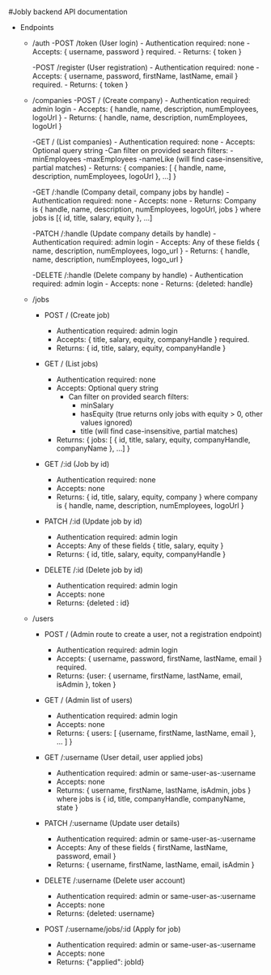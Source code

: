 #Jobly backend API documentation

- Endpoints

    - /auth
        -POST /token  (User login)
            - Authentication required: none
            - Accepts: { username, password } required.
            - Returns: { token }
        
        -POST /register  (User registration)
            - Authentication required: none
            - Accepts: { username, password, firstName, lastName, email } required.
            - Returns: { token }

    - /companies
        -POST /  (Create company)
            - Authentication required: admin login
            - Accepts: { handle, name, description, numEmployees, logoUrl }
            - Returns: { handle, name, description, numEmployees, logoUrl }

        -GET /  (List companies)
            - Authentication required: none
            - Accepts: Optional query string
                -Can filter on provided search filters:
                    -minEmployees
                    -maxEmployees
                    -nameLike (will find case-insensitive, partial matches)
            - Returns: { companies: [ { handle, name, description, numEmployees, logoUrl }, ...] }

        -GET /:handle (Company detail, company jobs by handle)
            - Authentication required: none
            - Accepts: none
            - Returns: Company is { handle, name, description, numEmployees, logoUrl, jobs } where jobs is [{ id, title, salary, equity }, ...]

        -PATCH /:handle (Update company details by handle)
            - Authentication required: admin login
            - Accepts: Any of these fields { name, description, numEmployees, logo_url }
            - Returns: { handle, name, description, numEmployees, logo_url }

        -DELETE /:handle (Delete company by handle)
            - Authentication required: admin login
            - Accepts: none
            - Returns: {deleted: handle}

    - /jobs
        - POST / (Create job)
            - Authentication required: admin login
            - Accepts: { title, salary, equity, companyHandle } required.
            - Returns: { id, title, salary, equity, companyHandle }

        - GET / (List jobs)
            - Authentication required: none
            - Accepts: Optional query string
                - Can filter on provided search filters:
                    - minSalary
                    - hasEquity (true returns only jobs with equity > 0, other values ignored)
                    - title (will find case-insensitive, partial matches)
            - Returns: { jobs: [ { id, title, salary, equity, companyHandle, companyName }, ...] }

        - GET /:id (Job by id)
            - Authentication required: none
            - Accepts: none
            - Returns: { id, title, salary, equity, company } where company is { handle, name, description, numEmployees, logoUrl }

        - PATCH /:id (Update job by id)
            - Authentication required: admin login
            - Accepts: Any of these fields { title, salary, equity }
            - Returns: { id, title, salary, equity, companyHandle }

        - DELETE /:id (Delete job by id)
            - Authentication required: admin login
            - Accepts: none
            - Returns: {deleted : id}

    - /users
        - POST / (Admin route to create a user, not a registration endpoint)
            - Authentication required: admin login
            - Accepts: { username, password, firstName, lastName, email } required.
            - Returns: {user: { username, firstName, lastName, email, isAdmin }, token }

        - GET / (Admin list of users)
            - Authentication required: admin login
            - Accepts: none
            - Returns: { users: [ {username, firstName, lastName, email }, ... ] }

        - GET /:username (User detail, user applied jobs)
            - Authentication required: admin or same-user-as-:username
            - Accepts: none
            - Returns: { username, firstName, lastName, isAdmin, jobs } where jobs is { id, title, companyHandle, companyName, state }

        - PATCH /:username (Update user details)
            - Authentication required: admin or same-user-as-:username
            - Accepts: Any of these fields { firstName, lastName, password, email }
            - Returns: { username, firstName, lastName, email, isAdmin }

        - DELETE /:username (Delete user account)
            - Authentication required: admin or same-user-as-:username
            - Accepts: none
            - Returns: {deleted: username}

        - POST /:username/jobs/:id  (Apply for job)
            - Authentication required: admin or same-user-as-:username
            - Accepts: none
            - Returns: {"applied": jobId}

